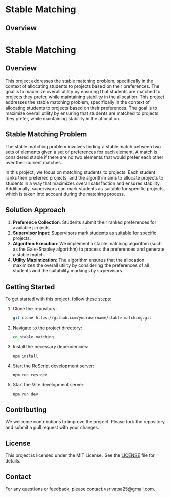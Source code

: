 # Stable Matching

## Overview
# Stable Matching

## Overview

This project addresses the stable matching problem, specifically in the context of allocating students to projects based on their preferences. The goal is to maximize overall utility by ensuring that students are matched to projects they prefer, while maintaining stability in the allocation.
This project addresses the stable matching problem, specifically in the context of allocating students to projects based on their preferences. The goal is to maximize overall utility by ensuring that students are matched to projects they prefer, while maintaining stability in the allocation.

## Stable Matching Problem

The stable matching problem involves finding a stable match between two sets of elements given a set of preferences for each element. A match is considered stable if there are no two elements that would prefer each other over their current matches.

In this project, we focus on matching students to projects. Each student ranks their preferred projects, and the algorithm aims to allocate projects to students in a way that maximizes overall satisfaction and ensures stability. Additionally, supervisors can mark students as suitable for specific projects, which is taken into account during the matching process.

## Solution Approach

1. **Preference Collection**: Students submit their ranked preferences for available projects.
2. **Supervisor Input**: Supervisors mark students as suitable for specific projects.
3. **Algorithm Execution**: We implement a stable matching algorithm (such as the Gale-Shapley algorithm) to process the preferences and generate a stable match.
4. **Utility Maximization**: The algorithm ensures that the allocation maximizes the overall utility by considering the preferences of all students and the suitability markings by supervisors.

## Getting Started

To get started with this project, follow these steps:

1. Clone the repository:
    ```bash
    git clone https://github.com/yourusername/stable-matching.git
    ```
2. Navigate to the project directory:
    ```bash
    cd stable-matching
    ```
3. Install the necessary dependencies:
    ```bash
    npm install
    ```
4. Start the ReScript development server:
    ```bash
    npm run res:dev
    ```

5. Start the Vite development server:
    ```bash
    npm run dev
    ```

## Contributing

We welcome contributions to improve the project. Please fork the repository and submit a pull request with your changes.

## License

This project is licensed under the MIT License. See the [LICENSE](LICENSE) file for details.

## Contact

For any questions or feedback, please contact [vsrivatsa25@gmail.com](mailto:vsrivatsa25@gmail.com).
